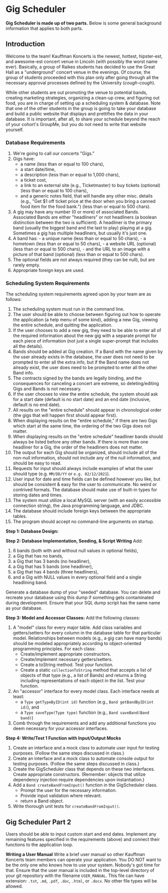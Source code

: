 
# Gig Scheduler

**Gig Scheduler is made up of two parts.** Below is some general background information that applies to both parts.

## Introduction

Welcome to the team! Kauffman Koncerts is the newest, hottest, hipster-est, and awesome-est concert venue in Lincoln (with possibly the worst name ever). Basically, a group of Raikes students has decided to use the Great Hall as a "underground" concert venue in the evenings. Of course, the group of students proceeded with this plan only after going through all the necessary approval processes defined by the University (_cough-cough_).

While other students are out promoting the venue to potential bands, creating marketing strategies, organizing a clean-up crew, and figuring out food, you are in charge of setting up a scheduling system & database. Note that one of the other students in the group is going to take your database and build a public website that displays and prettifies the data in your database. It is important, after all, to share your schedule beyond the reach of your cohort's GroupMe, but you do not need to write that website yourself.

### Database Requirements

1.  We're going to call our concerts "Gigs." 
2.  Gigs have:
    -   a name (less than or equal to 100 chars),
    -   a start date/time,
    -   a description (less than or equal to 1,000 chars),
    -   a ticket cost,
    -   a link to an external site (e.g., Ticketmaster) to buy tickets (optional) (less than or equal to 100 chars),
    -   and a generic notes field, that will handle any other misc. details (e.g., "Get $1 off ticket price at the door when you bring a canned food item for the food bank.") (less than or equal to 500 chars).
3.  A gig may have any number (0 or more) of associated Bands. Associated Bands are either "headliners" or not headliners (a boolean distinction between the two is sufficient). A headliner is the primary band (usually the biggest band and the last to play) playing at a gig. Sometimes a gig has multiple headliners, but usually it's just one.
4.  A band has:
    \- a unique name (less than or equal to 50 chars),
    \- a hometown (less than or equal to 50 chars),
    \- a website URL (optional) (less than or equal to 500 chars),
    \- and the URL to an image with a picture of that band (optional) (less than or equal to 500 chars).
5.  The optional fields are not always required (they can be null), but are rarely empty.
6.  Appropriate foreign keys are used.

### Scheduling System Requirements

The scheduling system requirements agreed upon by your team are as follows:

1. The scheduling system must run in the command line.
2. The user should be able to choose between figuring out how to operate the application (a help menu of some kind), adding a new Gig, viewing the entire schedule, and quitting the application.
3. If the user chooses to add a new gig, they need to be able to enter all of the required information about the new gig with a separate prompt for each piece of information (not just a single super-prompt that includes all the details).
4. Bands should be added at Gig creation. If a Band with the name given by the user already exists in the database, the user does not need to be prompted to enter all the extra info, but if the Band name does not already exist, the user does need to be prompted to enter all the other Band info.
5. The contracts signed by the bands are legally binding, and the consequences for canceling a concert are extreme, so deleting/editing Gigs and Bands is not necessary.
6. If the user chooses to view the entire schedule, the system should ask for a start date (default is no start date) and an end date (inclusive, default is no end date).
7. All results on the "entire schedule" should appear in chronological order (the gigs that will happen first should appear first).
8. When displaying results on the "entire schedule," if there are two Gigs which start at the same time, the ordering of the two Gigs does not matter.
9. When displaying results on the "entire schedule" headliner bands should always be listed before any other bands. If there is more than one headliner for a Gig, the order of the headliners does not matter.
10. The output for each Gig should be organized, should include all of the non-null information, should not include any of the null information, and should be easy to read.
11. Requests for input should always include examples of what the user should type (e.g. `MM/DD/YY` or `e.g. 02/12/2021`).
12. User input for date and time fields can be defined however you like, but should be consistent & easy for the user to communicate. No weird or contrived formats. The database should make use of built-in types for storing dates and times.
13. The system must utilize a local MySQL server (with an easily accessible connection string), the Java programming language, and JDBC.
14. The database should include foreign keys between the appropriate tables.
15. The program should accept no command-line arguments on startup.

**Step 1: Database Design:**

**Step 2: Database Implementation, Seeding, & Script Writing**
Add:

1.  6 bands (both with and without null values in optional fields),
2.  a Gig that has no bands,
3.  a Gig that has 3 bands (no headliner),
4.  a Gig that has 5 bands (one headliner),
5.  a Gig that has 4 bands (three headliners),
6.  and a Gig with NULL values in every optional field and a single headlining band.

Generate a database dump of your "seeded" database. You can delete and recreate your database using this dump if something gets contaminated during development. Ensure that your SQL dump script has the same name as your database.

**Step 3: Model and Accessor Classes:**
Add the following classes:

1.  A "model" class for every major table. Add class variables and getters/setters for every column in the database table for that particular model. Relationships between models (e.g., a gig can have many bands) should be modeled appropriately according to object-oriented programming principles. For each class:
    -   Create/implement appropriate constructors.
    -   Create/implement necessary getters/setters.
    -   Create a toString method. Test your function.
    -   Create a static `collectionToString` method that accepts a list of objects of that type (e.g., a list of Bands) and returns a String including representations of each object in the list. Test your function.
2.  An "accessor" interface for every model class. Each interface needs at least:
    -   a `Type getTypeByID(int id)` function (e.g., `Band getBandByID(int id)`), and
    -   a `Type saveType(Type type)` function (e.g., `Band saveBand(Band band)`)
3.  Comb through the requirements and add any additional functions you deem necessary for your accessor interfaces.

**Step 4: Write/Test 1 Function with Input/Output Mocks**

1.  Create an interface and a mock class to automate user input for testing purposes. (Follow the same steps discussed in class.)
2.  Create an interface and a mock class to automate console output for testing purposes. (Follow the same steps discussed in class.)
3.  Create the GigScheduler class that depends on these two interfaces. Create appropriate constructors. (Remember: objects that utilize dependency injection require dependencies upon instantiation.)
4.  Add a `Band createBandFromInput()` function in the GigScheduler class.
    -   Prompt the user for the necessary information.
    -   Provide input validation where relevant.
    -   return a Band object.
5.  Write thorough unit tests for `createBandFromInput()`.

## Gig Scheduler Part 2
Users should be able to input custom start and end dates. 
Implement any remaining features specified in the requirements (above) and connect their functions to the application loop.

**Writing a User Manual**
Write a brief user manual so other Kauffman Koncerts team members can operate your application. You DO NOT want to be the only one who knows how to use your system. Nobody's got time for that. Ensure that the user manual is included in the top-level directory of your git repository with the filename `USER_MANUAL`. This file can have extension: `.txt`, `.md`, `.pdf`, `.doc`, `.html`, or `.docx`. No other file types will be allowed.
